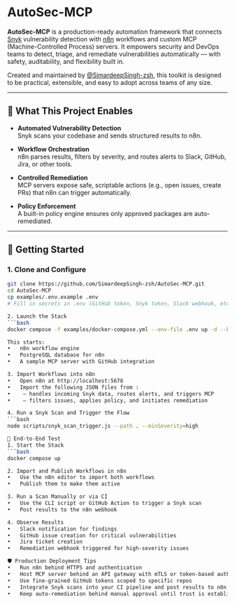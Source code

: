 # AutoSec-MCP

**AutoSec-MCP** is a production-ready automation framework that connects [Snyk](https://snyk.io) vulnerability detection with [n8n](https://n8n.io) workflows and custom MCP (Machine-Controlled Process) servers. It empowers security and DevOps teams to detect, triage, and remediate vulnerabilities automatically — with safety, auditability, and flexibility built in.

Created and maintained by [@SimardeepSingh-zsh](https://github.com/SimardeepSingh-zsh), this toolkit is designed to be practical, extensible, and easy to adopt across teams of any size.

---

## 🔧 What This Project Enables

- **Automated Vulnerability Detection**  
  Snyk scans your codebase and sends structured results to n8n.

- **Workflow Orchestration**  
  n8n parses results, filters by severity, and routes alerts to Slack, GitHub, Jira, or other tools.

- **Controlled Remediation**  
  MCP servers expose safe, scriptable actions (e.g., open issues, create PRs) that n8n can trigger automatically.

- **Policy Enforcement**  
  A built-in policy engine ensures only approved packages are auto-remediated.

---

## 🚀 Getting Started

### 1. Clone and Configure

```bash
git clone https://github.com/SimardeepSingh-zsh/AutoSec-MCP.git
cd AutoSec-MCP
cp examples/.env.example .env
# Fill in secrets in .env (GitHub token, Snyk token, Slack webhook, etc.)

2. Launch the Stack
```bash
docker compose -f examples/docker-compose.yml --env-file .env up -d --build

This starts:
• 	n8n workflow engine
• 	PostgreSQL database for n8n
• 	A sample MCP server with GitHub integration

3. Import Workflows into n8n
• 	Open n8n at http://localhost:5678
• 	Import the following JSON files from :
• 	 – handles incoming Snyk data, routes alerts, and triggers MCP
• 	 – filters issues, applies policy, and initiates remediation

4. Run a Snyk Scan and Trigger the Flow
```bash
node scripts/snyk_scan_trigger.js --path . --minSeverity=high

🧪 End-to-End Test
1. Start the Stack
```bash
docker compose up

2. Import and Publish Workflows in n8n
• 	Use the n8n editor to import both workflows
• 	Publish them to make them active

3. Run a Scan Manually or via CI
• 	Use the CLI script or GitHub Action to trigger a Snyk scan
• 	Post results to the n8n webhook

4. Observe Results
• 	Slack notification for findings
• 	GitHub issue creation for critical vulnerabilities
• 	Jira ticket creation
• 	Remediation webhook triggered for high-severity issues

🛡 Production Deployment Tips
• 	Run n8n behind HTTPS and authentication
• 	Host MCP server behind an API gateway with mTLS or token-based auth
• 	Use fine-grained GitHub tokens scoped to specific repos
• 	Integrate Snyk scans into your CI pipeline and post results to n8n
• 	Keep auto-remediation behind manual approval until trust is established



